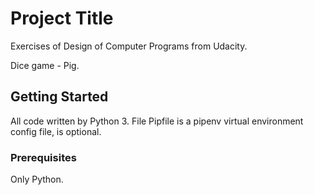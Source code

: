 # Project Title

Exercises of Design of Computer Programs from Udacity.

Dice game - Pig.

## Getting Started

All code written by Python 3. File Pipfile is a pipenv virtual environment config file, is optional.

### Prerequisites

Only Python.
